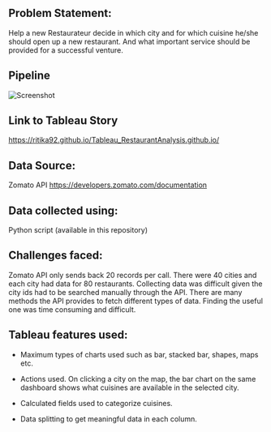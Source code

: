 ## Problem Statement:
Help a new Restaurateur decide in which city and for which cuisine he/she should open up a new restaurant. And what important service should be provided for a successful venture.
## Pipeline
![Screenshot](https://user-images.githubusercontent.com/59153134/71398388-1f343b80-25d5-11ea-9deb-2fcab2c953d8.jpg)
## Link to Tableau Story
https://ritika92.github.io/Tableau_RestaurantAnalysis.github.io/
## Data Source:
Zomato API https://developers.zomato.com/documentation
## Data collected using:
Python script (available in this repository)
## Challenges faced:
Zomato API only sends back 20 records per call. There were 40 cities and each city had data for 80 restaurants. Collecting data was difficult given the city ids had to be searched manually through the API.
There are many methods the API provides to fetch different types of data. Finding the useful one was time consuming and difficult.
## Tableau features used:
- Maximum types of charts used such as bar, stacked bar, shapes, maps etc.

- Actions used. On clicking a city on the map, the bar chart on the same dashboard shows what cuisines are available in the selected city.

- Calculated fields used to categorize cuisines.

- Data splitting to get meaningful data in each column.





